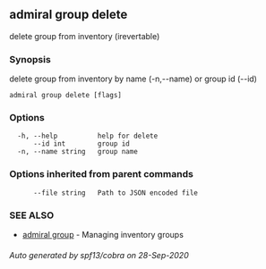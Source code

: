 ## admiral group delete

delete group from inventory (irevertable)

### Synopsis

delete group from inventory by name (-n,--name) or group id (--id)

```
admiral group delete [flags]
```

### Options

```
  -h, --help          help for delete
      --id int        group id
  -n, --name string   group name
```

### Options inherited from parent commands

```
      --file string   Path to JSON encoded file
```

### SEE ALSO

* [admiral group](admiral_group.md)	 - Managing inventory groups

###### Auto generated by spf13/cobra on 28-Sep-2020
